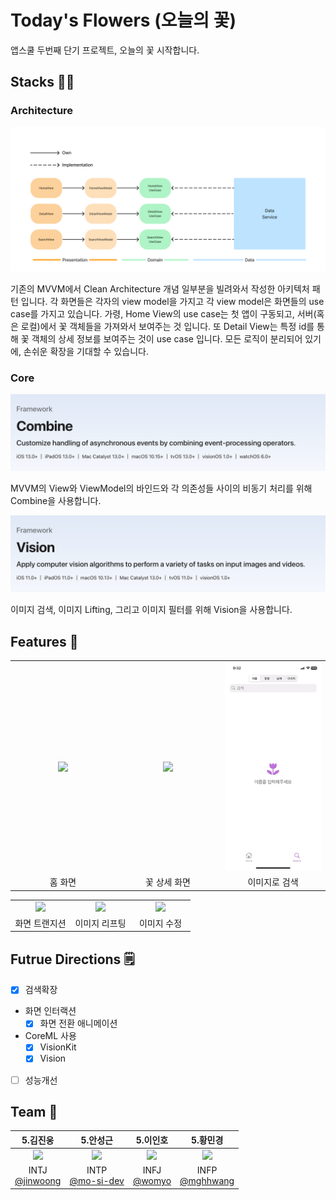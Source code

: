 # Today's Flowers (오늘의 꽃)
앱스쿨 두번째 단기 프로젝트, 오늘의 꽃 시작합니다.

## Stacks 👨‍💻
### Architecture

<div align="center">
    <img src="./Resources/expanded-mvvm.png" width=700 />
</div>

기존의 MVVM에서 Clean Architecture 개념 일부분을 빌려와서 작성한 아키텍처 패턴 입니다. 각 화면들은 각자의 view model을 가지고 각 view model은 화면들의 use case를 가지고 있습니다. 가령, Home View의 use case는 첫 앱이 구동되고, 서버(혹은 로컬)에서 꽃 객체들을 가져와서 보여주는 것 입니다.
또 Detail View는 특정 id를 통해 꽃 객체의 상세 정보를 보여주는 것이 use case 입니다. 모든 로직이 분리되어 있기에, 손쉬운 확장을 기대할 수 있습니다.

### Core

<div align="center">
    <img src="./Resources/fig1 combine.png" width=700 />
</div>

MVVM의 View와 ViewModel의 바인드와 각 의존성들 사이의 비동기 처리를 위해 Combine을 사용합니다. 

<div align="center">
    <img src="./Resources/fig2 vision.png" width=700 />
</div>

이미지 검색, 이미지 Lifting, 그리고 이미지 필터를 위해 Vision을 사용합니다.

## Features 🎱

<table width="80%" align="center">
    <tr>
        <td width="33%" align="center"><img src="./Resources/gif/home.GIF" /></td>
        <td width="33%" align="center"><img src="./Resources/gif/detail.GIF" /></td>
        <td width="33%" align="center"><img src="./Resources/gif/imageUpdatedSearch.GIF" /></td>
    </tr>
    <tr>
        <td width="33%" align="center">홈 화면</td>
        <td width="33%" align="center">꽃 상세 화면</td>
        <td width="33%" align="center">이미지로 검색</td>
    </tr>
</table>

<table width="80%" align="center">
    <tr>
        <td width="33%" align="center"><img src="./Resources/gif/imageTransition.GIF" /></td> 
        <td width="33%" align="center"><img src="./Resources/gif/imageLifting.GIF" /></td>
        <td width="33%" align="center"><img src="./Resources/gif/imageEdting.GIF" /></td>
    </tr>
    <tr>
        <td width="33%" align="center">화면 트랜지션</td>
        <td width="33%" align="center">이미지 리프팅</td>
        <td width="33%" align="center">이미지 수정</td>
    </tr>
</table>


## Futrue Directions 🗒️
- [x] 검색확장
- 화면 인터랙션
    - [x] 화면 전환 애니메이션
- CoreML 사용
    - [x] VisionKit
    - [x] Vision
- [ ] 성능개선

## Team 👥
|5.김진웅|5.안성근|5.이인호|5.황민경|
|:-:|:-:|:-:|:-:|
|<img src="https://avatars.githubusercontent.com/u/26710036?v=4" width=400 />|<img src="https://avatars.githubusercontent.com/u/72062051?v=4" width=400 />|<img src="https://avatars.githubusercontent.com/u/28581796?v=4" width=400 />|<img src="https://avatars.githubusercontent.com/u/164498740?v=4" width=400 />|
|INTJ<br>[@jinwoong](https://github.com/jinwoong16)|INTP<br>[@mo-si-dev](https://github.com/mo-si-dev)|INFJ<br>[@womyo](https://github.com/womyo)|INFP<br>[@mghhwang](https://github.com/mghhwang)|

